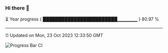 ### Hi there 👋

⏳ Year progress { ████████████████████████▁▁▁▁▁▁ } 80.97 %

---

⏰ Updated on Mon, 23 Oct 2023 12:33:50 GMT

![Progress Bar CI](https://github.com/ZhaoGui/ZhaoGui/workflows/Progress%20Bar%20CI/badge.svg)
